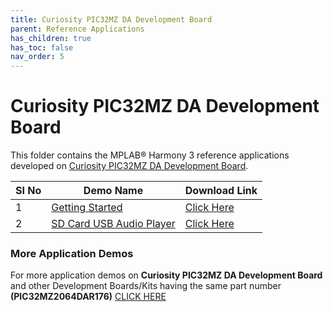 ```yaml
---
title: Curiosity PIC32MZ DA Development Board
parent: Reference Applications
has_children: true
has_toc: false
nav_order: 5
---
```

# Curiosity PIC32MZ DA Development Board

This folder contains the MPLAB® Harmony 3 reference applications developed on [Curiosity PIC32MZ DA Development Board](https://www.microchip.com/DevelopmentTools/ProductDetails/PartNO/EV87D54A).

|SI No| Demo Name | Download Link |
| --- | --- | -- |
| 1 | [Getting Started](./pic32mzda_getting_started/readme.md) | [Click Here](https://github.com/MicrochipTech/MPLAB-Harmony-Reference-Apps/releases/latest/download/pic32mzda_getting_started.zip) |
| 2 | [SD Card USB Audio Player](./pic32mzda_sdcard_usb_audio_player/readme.md) | [Click Here](https://github.com/MicrochipTech/MPLAB-Harmony-Reference-Apps/releases/latest/download/pic32mzda_sdcard_usb_audio_player.zip) |


### More Application Demos

For more application demos on **Curiosity PIC32MZ DA Development Board** and other Development Boards/Kits having the same part number **(PIC32MZ2064DAR176)** <a href="https://mplab-discover.microchip.com/v1/offeringtype/com.microchip.ide.project?s0=PIC32MZ2064DAR176" target="_blank"> CLICK HERE </a>
